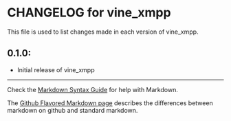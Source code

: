 # CHANGELOG for vine_xmpp

This file is used to list changes made in each version of vine_xmpp.

## 0.1.0:

* Initial release of vine_xmpp

- - - 
Check the [Markdown Syntax Guide](http://daringfireball.net/projects/markdown/syntax) for help with Markdown.

The [Github Flavored Markdown page](http://github.github.com/github-flavored-markdown/) describes the differences between markdown on github and standard markdown.
